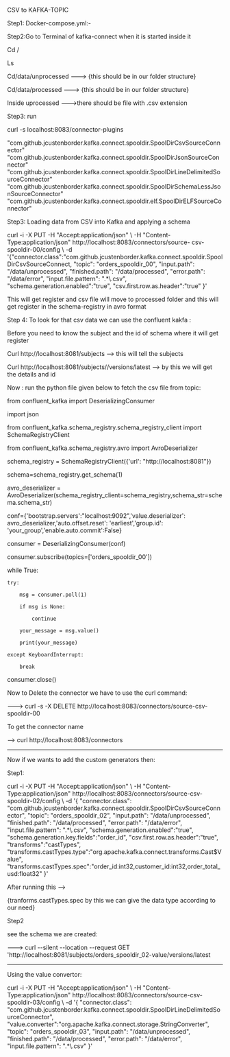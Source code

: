 CSV to KAFKA-TOPIC 

Step1: Docker-compose.yml:- 

Step2:Go to Terminal of kafka-connect when it is started inside it  

Cd / 

Ls  

Cd/data/unprocessed ---> {this should be in our folder structure} 

Cd/data/processed ---> {this should be in our folder structure} 

Inside uprocessed --->there should be file with .csv extension  

Step3: run  

curl -s localhost:8083/connector-plugins 

	 

"com.github.jcustenborder.kafka.connect.spooldir.SpoolDirCsvSourceConnector" 
"com.github.jcustenborder.kafka.connect.spooldir.SpoolDirJsonSourceConnector" 
"com.github.jcustenborder.kafka.connect.spooldir.SpoolDirLineDelimitedSourceConnector" 
"com.github.jcustenborder.kafka.connect.spooldir.SpoolDirSchemaLessJsonSourceConnector" 
"com.github.jcustenborder.kafka.connect.spooldir.elf.SpoolDirELFSourceConnector" 


Step3: Loading data from CSV into Kafka and applying a schema 

curl -i -X PUT -H "Accept:application/json" \ 
   		  -H  "Content-Type:application/json" http://localhost:8083/connectors/source-    		            csv-spooldir-00/config \ 
   -d '{"connector.class":"com.github.jcustenborder.kafka.connect.spooldir.SpoolDirCsvSourceConnect, 
        "topic": "orders_spooldir_00", 
        "input.path": "/data/unprocessed", 
        "finished.path": "/data/processed", 
        "error.path": "/data/error", 
        "input.file.pattern": ".*\\.csv", 
        "schema.generation.enabled":"true", 
        "csv.first.row.as.header":"true" 
        }' 

This will get register and csv file will move to processed folder and this will get register in the schema-registry in avro format  

Step 4: To look for that csv data we can use the confluent kakfa : 

Before you need to know the subject and the id of schema where it will get register 

Curl http://localhost:8081/subjects --> this will tell the subjects  

Curl http://localhost:8081/subjects/<your subject name >/versions/latest --> by this we will get the details and id  

Now : run the python file given below to fetch the csv file from topic: 

 

 

from confluent_kafka import DeserializingConsumer 

import json 

from confluent_kafka.schema_registry.schema_registry_client import SchemaRegistryClient  

from confluent_kafka.schema_registry.avro import AvroDeserializer 

schema_registry = SchemaRegistryClient({'url': "http://localhost:8081"}) 

schema=schema_registry.get_schema(1) 

avro_deserializer = AvroDeserializer(schema_registry_client=schema_registry,schema_str=schema.schema_str) 

conf={'bootstrap.servers':"localhost:9092",'value.deserializer': avro_deserializer,'auto.offset.reset': 'earliest','group.id': 'your_group','enable.auto.commit':False} 

consumer = DeserializingConsumer(conf) 

consumer.subscribe(topics=['orders_spooldir_00']) 

while True: 

    try: 

        msg = consumer.poll(1) 

        if msg is None: 

            continue 

        your_message = msg.value() 

        print(your_message) 

    except KeyboardInterrupt: 

        break 

consumer.close() 

 
 
 
 

 

Now to Delete the connector we have to use the curl command: 

---> curl -s -X DELETE http://localhost:8083/connectors/source-csv-spooldir-00 

To get the connector name 

--> curl http://localhost:8083/connectors 

 

 

 

 

 

 

------------------------------------------------------------------------------------------------------------------------------------------ 

Now if we wants to add the custom generators then: 

Step1:   

curl -i -X PUT -H "Accept:application/json" \ 
    -H  "Content-Type:application/json" http://localhost:8083/connectors/source-csv-spooldir-02/config \ 
    -d '{ 
        "connector.class": "com.github.jcustenborder.kafka.connect.spooldir.SpoolDirCsvSourceConnector", 
        "topic": "orders_spooldir_02", 
        "input.path": "/data/unprocessed", 
        "finished.path": "/data/processed", 
        "error.path": "/data/error", 
        "input.file.pattern": ".*\\.csv", 
        "schema.generation.enabled":"true", 
        "schema.generation.key.fields":"order_id", 
        "csv.first.row.as.header":"true", 
        "transforms":"castTypes", 
        "transforms.castTypes.type":"org.apache.kafka.connect.transforms.Cast$Value", 
        "transforms.castTypes.spec":"order_id:int32,customer_id:int32,order_total_usd:float32" 
        }' 

After running this --> 

{tranforms.castTypes.spec by this we can give the data type according to our need} 

Step2  

see the schema we are created: 

---> curl --silent --location --request GET 'http://localhost:8081/subjects/orders_spooldir_02-value/versions/latest 

 

------------------------------------------------------------------------------------------------------------------------------------------ 

 

Using the value convertor: 

curl -i -X PUT -H "Accept:application/json" \ 
    -H  "Content-Type:application/json" http://localhost:8083/connectors/source-csv-spooldir-03/config \ 
    -d '{ 
        "connector.class": "com.github.jcustenborder.kafka.connect.spooldir.SpoolDirLineDelimitedSourceConnector", 
        "value.converter":"org.apache.kafka.connect.storage.StringConverter", 
        "topic": "orders_spooldir_03", 
        "input.path": "/data/unprocessed", 
        "finished.path": "/data/processed", 
        "error.path": "/data/error", 
        "input.file.pattern": ".*\\.csv" 
        }' 

 

 